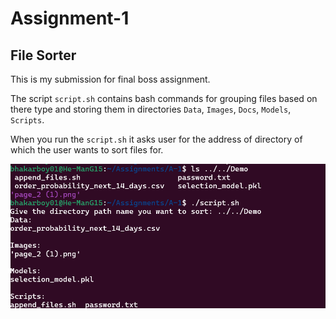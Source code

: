 # Assignment-1 
## File Sorter
This is my submission for final boss assignment.

The script `script.sh` contains bash commands for grouping files based on there type and storing them in directories `Data`, `Images`, `Docs`, `Models`, `Scripts`.

When you run the `script.sh` it asks user for the address of directory of which the user wants to sort files for.

![Screenshot](Screenshot.png)

